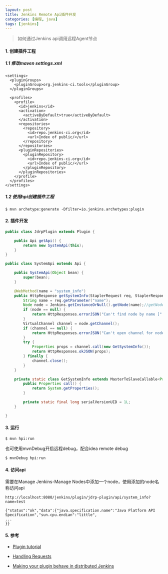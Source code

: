 ```yaml
---
layout: post
title: Jenkins Remote Api插件开发
categories: [编程, java]
tags: [jenkins]
---
```


> 如何通过Jenkins api调用远程Agent节点

#### 1. 创建插件工程

##### 1.1 修改maven settings.xml

```
<settings>
  <pluginGroups>
    <pluginGroup>org.jenkins-ci.tools</pluginGroup> 
  </pluginGroups>

  <profiles>
    <profile>
      <id>jenkins</id>
      <activation>
        <activeByDefault>true</activeByDefault> 
      </activation>
      <repositories> 
        <repository>
          <id>repo.jenkins-ci.org</id>
          <url>Index of public/</url>
        </repository>
      </repositories>
      <pluginRepositories>
        <pluginRepository>
          <id>repo.jenkins-ci.org</id>
          <url>Index of public/</url>
        </pluginRepository>
      </pluginRepositories>
    </profile>
  </profiles>
</settings>
```


##### 1.2 使用hpi创建插件工程

```
$ mvn archetype:generate -Dfilter=io.jenkins.archetypes:plugin
```

#### 2. 插件开发

```java
public class JdrpPlugin extends Plugin {

    public Api getApi() {
        return new SystemApi(this);
    }
}

```

```java
public class SystemApi extends Api {

    public SystemApi(Object bean) {
        super(bean);
    }

    @WebMethod(name = "system_info")
    public HttpResponse getSystemInfo(StaplerRequest req, StaplerResponse resp) throws IOException, InterruptedException {
        String name = req.getParameter("name");
        Node node = Jenkins.getInstanceOrNull().getNode(name);//getNode方法获取不到master，需要创建其它node
        if (node == null) {
            return HttpResponses.errorJSON("Can't find node by name [" + name + "]");
        }
        VirtualChannel channel = node.getChannel();
        if (channel == null) {
            return HttpResponses.errorJSON("Can't open channel for node[" + name + "]");
        }
        try {
            Properties props = channel.call(new GetSystemInfo());
            return HttpResponses.okJSON(props);
        } finally {
            channel.close();
        }
    }

    private static class GetSystemInfo extends MasterToSlaveCallable<Properties, RuntimeException> {
        public Properties call() {
            return System.getProperties();
        }

        private static final long serialVersionUID = 1L;
    }

}

```

#### 3. 运行

```
$ mvn hpi:run
```

也可使用mvnDebug开启远程debug，配合idea remote debug

```
$ mvnDebug hpi:run
```

#### 4. 访问api

需要在Manage Jenkins-Manage Nodes中添加一个node，使用添加的node名称访问api

```
http://localhost:8080/jenkins/plugin/jdrp-plugin/api/system_info?name=test
```

```
{"status":"ok","data":{"java.specification.name":"Java Platform API Specification","sun.cpu.endian":"little",
...
}}
```

#### 5. 参考

* [Plugin tutorial](https://wiki.jenkins.io/display/JENKINS/Plugin+tutorial)

* [Handling Requests](https://www.jenkins.io/doc/developer/handling-requests/)

* [Making your plugin behave in distributed Jenkins](https://wiki.jenkins.io/display/JENKINS/Making+your+plugin+behave+in+distributed+Jenkins)